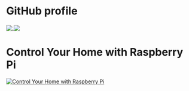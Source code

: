 # GitHub profile

<a href="https://github.com/anuraghazra/github-readme-stats">
  <img align="center" src="https://github-readme-stats.vercel.app/api?username=koenvervloesem&show_icons=true&include_all_commits=true" />
</a>

<a href="https://github.com/anuraghazra/github-readme-stats">
  <img align="center" src="https://github-readme-stats.vercel.app/api/top-langs/?username=koenvervloesem&layout=compact" />
</a>

# Control Your Home with Raspberry Pi

[![Control Your Home with Raspberry Pi](https://raw.githubusercontent.com/koenvervloesem/koenvervloesem/master/control-your-home-with-raspberry-pi.thumbnail.png)](https://koen.vervloesem.eu/books/control-your-home-with-raspberry-pi/)

